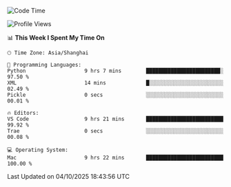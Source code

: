 <!--START_SECTION:waka-->
![Code Time](http://img.shields.io/badge/Code%20Time-596%20hrs%2028%20mins-blue)

![Profile Views](http://img.shields.io/badge/Profile%20Views-0-blue)

📊 **This Week I Spent My Time On** 

```text
🕑︎ Time Zone: Asia/Shanghai

💬 Programming Languages: 
Python                   9 hrs 7 mins        ████████████████████████░   97.50 % 
XML                      14 mins             █░░░░░░░░░░░░░░░░░░░░░░░░   02.49 % 
Pickle                   0 secs              ░░░░░░░░░░░░░░░░░░░░░░░░░   00.01 % 

🔥 Editors: 
VS Code                  9 hrs 21 mins       █████████████████████████   99.92 % 
Trae                     0 secs              ░░░░░░░░░░░░░░░░░░░░░░░░░   00.08 % 

💻 Operating System: 
Mac                      9 hrs 22 mins       █████████████████████████   100.00 % 
```


 Last Updated on 04/10/2025 18:43:56 UTC
<!--END_SECTION:waka-->
